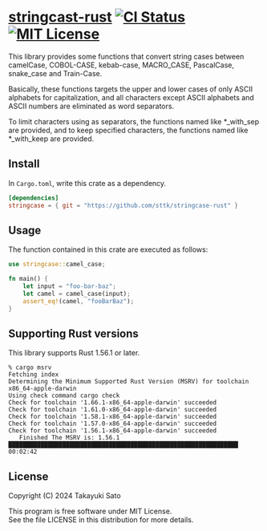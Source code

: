 # [stringcast-rust][repo-url] [![CI Status][ci-img]][ci-url] [![MIT License][mit-img]][mit-url]

This library provides some functions that convert string cases between camelCase, COBOL-CASE, kebab-case, MACRO_CASE, PascalCase, snake_case and Train-Case.

Basically, these functions targets the upper and lower cases of only ASCII alphabets for capitalization, and all characters except ASCII alphabets and ASCII numbers are eliminated as word separators.

To limit characters using as separators, the functions named like *_with_sep are provided, and to keep specified characters, the functions named like *_with_keep are provided.

## Install

In `Cargo.toml`, write this crate as a dependency.

```toml
[dependencies]
stringcase = { git = "https://github.com/sttk/stringcase-rust" }
```

## Usage

The function contained in this crate are executed as follows:

```rust
use stringcase::camel_case;

fn main() {
    let input = "foo-bar-baz";
    let camel = camel_case(input);
    assert_eq!(camel, "fooBarBaz");
}
```

## Supporting Rust versions

This library supports Rust 1.56.1 or later.

```
% cargo msrv
Fetching index
Determining the Minimum Supported Rust Version (MSRV) for toolchain x86_64-apple-darwin
Using check command cargo check
Check for toolchain '1.66.1-x86_64-apple-darwin' succeeded
Check for toolchain '1.61.0-x86_64-apple-darwin' succeeded
Check for toolchain '1.58.1-x86_64-apple-darwin' succeeded
Check for toolchain '1.57.0-x86_64-apple-darwin' succeeded
Check for toolchain '1.56.1-x86_64-apple-darwin' succeeded
   Finished The MSRV is: 1.56.1   ████████████████████████████████████████████████████████████████ 00:02:42
```

## License

Copyright (C) 2024 Takayuki Sato

This program is free software under MIT License.<br>
See the file LICENSE in this distribution for more details.


[repo-url]: https://github.com/sttk/stringcase-rust
[ci-img]: https://github.com/sttk/stringcase-rust/actions/workflows/rust.yml/badge.svg?branch=main
[ci-url]: https://github.com/sttk/stringcase-rust/actions
[mit-img]: https://img.shields.io/badge/license-MIT-green.svg
[mit-url]: https://opensource.org/licenses/MIT
